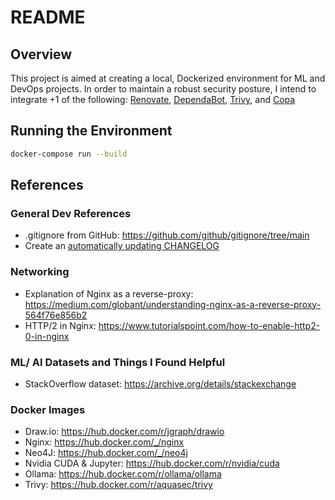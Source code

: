 # README

## Overview
This project is aimed at creating a local, Dockerized environment for ML and DevOps projects. In order to maintain a robust security posture, I intend to integrate +1 of the following: [Renovate](https://github.com/renovatebot/renovate), [DependaBot](https://github.com/dependabot/dependabot-core), [Trivy](https://github.com/aquasecurity/trivy), and [Copa](https://github.com/project-copacetic/copacetic)

## Running the Environment

```bash
docker-compose run --build
```

## References

### General Dev References

- .gitignore from GitHub: https://github.com/github/gitignore/tree/main
- Create an [automatically updating CHANGELOG](https://mokkapps.de/blog/how-to-automatically-generate-a-helpful-changelog-from-your-git-commit-messages)

### Networking

- Explanation of Nginx as a reverse-proxy: https://medium.com/globant/understanding-nginx-as-a-reverse-proxy-564f76e856b2
- HTTP/2 in Nginx: https://www.tutorialspoint.com/how-to-enable-http2-0-in-nginx

### ML/ AI Datasets and Things I Found Helpful

- StackOverflow dataset: https://archive.org/details/stackexchange

### Docker Images

- Draw.io: https://hub.docker.com/r/jgraph/drawio
- Nginx: https://hub.docker.com/_/nginx
- Neo4J: https://hub.docker.com/_/neo4j
- Nvidia CUDA & Jupyter: https://hub.docker.com/r/nvidia/cuda
- Ollama: https://hub.docker.com/r/ollama/ollama
- Trivy: https://hub.docker.com/r/aquasec/trivy